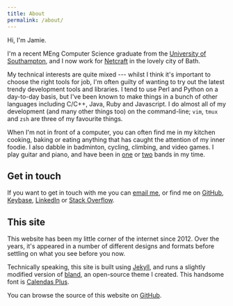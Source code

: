 ```yaml
---
title: About
permalink: /about/
---
```


Hi, I'm Jamie.

I'm a recent MEng Computer Science graduate from the [University of
Southampton](http://www.southampton.ac.uk/), and I now work for
[Netcraft](https://www.netcraft.com/) in the lovely city of Bath.

My technical interests are quite mixed --- whilst I think it's important to
choose the right tools for job, I'm often guilty of wanting to try out the
latest trendy development tools and libraries. I tend to use Perl and Python on
a day-to-day basis, but I've been known to make things in a bunch of other
languages including C/C++, Java, Ruby and Javascript. I do almost all of my
development (and many other things too) on the command-line; `vim`, `tmux` and
`zsh` are three of my favourite things.

When I'm not in front of a computer, you can often find me in my kitchen
cooking, baking or eating anything that has caught the attention of my inner
foodie. I also dabble in badminton, cycling, climbing, and video games. I play
guitar and piano, and have been in
[one](https://open.spotify.com/artist/5fRcxUmyMxK33qAMXq31dT) or
[two](https://soundcloud.com/danbradleyuk/sets/silent-rhapsody-covers-ep) bands
in my time.

## Get in touch

If you want to get in touch with me you can
[email me](mailto:jamie@jamiedavies.me), or find me on
[GitHub](https://github.com/daviesjamie),
[Keybase](https://keybase.io/daviesjamie),
[LinkedIn](https://www.linkedin.com/in/daviesjamie/) or
[Stack Overflow](http://stackoverflow.com/users/1398245/jamie).

## This site

This website has been my little corner of the internet since 2012. Over the
years, it's appeared in a number of different designs and formats before
settling on what you see before you now.

Technically speaking, this site is built using [Jekyll](https://jekyllrb.com/),
and runs a slightly modified version of
[bland](https://github.com/daviesjamie/jekyll-bland), an open-source theme
I created. This handsome font is [Calendas
Plus](http://atipofoundry.com/fonts/calendas-plus).

You can browse the source of this website on
[GitHub](https://github.com/daviesjamie/jamiedavies.me).
